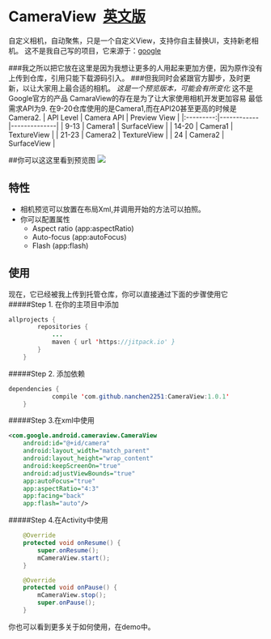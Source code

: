 # CameraView  [英文版](https://github.com/nanchen2251/CameraView/blob/master/README.md)
自定义相机，自动聚焦，只是一个自定义View，支持你自主替换UI，支持新老相机。
这不是我自己写的项目，它来源于：[google](https://github.com/google/cameraview)

###我之所以把它放在这里是因为我想让更多的人用起来更加方便，因为原作没有上传到仓库，引用只能下载源码引入。
###但我同时会紧跟官方脚步，及时更新，以让大家用上最合适的相机。
*这是一个预览版本，可能会有所变化*
这不是Google官方的产品
CamaraView的存在是为了让大家使用相机开发更加容易
最低需求API为9. 在9-20仓库使用的是Camera1,而在API20甚至更高的时候是Camera2.
| API Level | Camera API | Preview View |
|:---------:|------------|--------------|
| 9-13      | Camera1    | SurfaceView  |
| 14-20     | Camera1    | TextureView  |
| 21-23     | Camera2    | TextureView  |
| 24        | Camera2    | SurfaceView  |

##你可以这这里看到预览图
![](https://github.com/nanchen2251/CameraView/blob/master/GIF.gif)
## 特性
- 相机预览可以放置在布局Xml,并调用开始的方法可以拍照。
- 你可以配置属性
  - Aspect ratio (app:aspectRatio)
  - Auto-focus (app:autoFocus)
  - Flash (app:flash)

## 使用
现在，它已经被我上传到托管仓库，你可以直接通过下面的步骤使用它
#####Step 1. 在你的主项目中添加
```java
allprojects {
		repositories {
			...
			maven { url 'https://jitpack.io' }
		}
	}
```
#####Step 2. 添加依赖
```java
dependencies {
	        compile 'com.github.nanchen2251:CameraView:1.0.1'
	}
```
#####Step 3.在xml中使用
```xml
<com.google.android.cameraview.CameraView
    android:id="@+id/camera"
    android:layout_width="match_parent"
    android:layout_height="wrap_content"
    android:keepScreenOn="true"
    android:adjustViewBounds="true"
    app:autoFocus="true"
    app:aspectRatio="4:3"
    app:facing="back"
    app:flash="auto"/>
```
#####Step 4.在Activity中使用
```java
    @Override
    protected void onResume() {
        super.onResume();
        mCameraView.start();
    }

    @Override
    protected void onPause() {
        mCameraView.stop();
        super.onPause();
    }
```

你也可以看到更多关于如何使用，在demo中。
